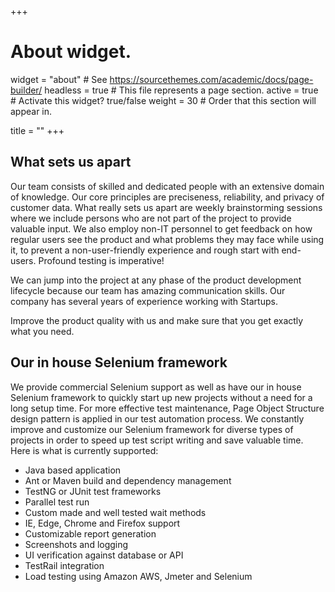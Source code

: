+++
# About widget.
widget = "about"  # See https://sourcethemes.com/academic/docs/page-builder/
headless = true  # This file represents a page section.
active = true  # Activate this widget? true/false
weight = 30  # Order that this section will appear in.

title = ""
+++
## What sets us apart

Our team consists of skilled and dedicated people with an extensive domain of knowledge. Our core principles are preciseness, reliability, and privacy of customer data. What really sets us apart are weekly brainstorming sessions where we include persons who are not part of the project to provide valuable input. We also employ non-IT personnel to get feedback on how regular users see the product and what problems they may face while using it, to prevent a non-user-friendly experience and rough start with end-users. Profound testing is imperative!

We can jump into the project at any phase of the product development lifecycle because our team has amazing communication skills. Our company has several years of experience working with Startups.

Improve the product quality with us and make sure that you get exactly what you need.

## Our in house Selenium framework

We provide commercial Selenium support as well as have our in house Selenium framework to quickly start up new projects without a need for a long setup time. For more effective test maintenance, Page Object Structure design pattern is applied in our test automation process. We constantly improve and customize our Selenium framework for diverse types of projects in order to speed up test script writing and save valuable time. Here is what is currently supported:

* Java based application
* Ant or Maven build and dependency management
* TestNG or JUnit test frameworks
* Parallel test run
* Custom made and well tested wait methods
* IE, Edge, Chrome and Firefox support
* Customizable report generation
* Screenshots and logging
* UI verification against database or API
* TestRail integration
* Load testing using Amazon AWS, Jmeter and Selenium